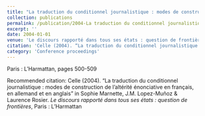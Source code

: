```yaml
---
title: "La traduction du conditionnel journalistique : modes de construction de l’altérité énonciative en français, en allemand et en anglais"
collection: publications
permalink: /publication/2004-La traduction du conditionnel journalistique  modes de construction de l’altérité énonciative en français, en allemand et en anglais
excerpt: ''
date: 2004-01-01
venue: 'Le discours rapporté dans tous ses états : question de frontières'
citation: 'Celle (2004). “La traduction du conditionnel journalistique : modes de construction de l’altérité énonciative en français, en allemand et en anglais” in Sophie Marnette, J.M. Lopez-Muñoz &amp; Laurence Rosier. <i>Le discours rapporté dans tous ses états : question de frontières</i>, Paris : L’Harmattan'
category: 'Conference proceedings'
---
```

Paris : L’Harmattan, pages 500-509

Recommended citation: Celle (2004). “La traduction du conditionnel journalistique : modes de construction de l’altérité énonciative en français, en allemand et en anglais” in Sophie Marnette, J.M. Lopez-Muñoz & Laurence Rosier. <i>Le discours rapporté dans tous ses états : question de frontières</i>, Paris : L’Harmattan